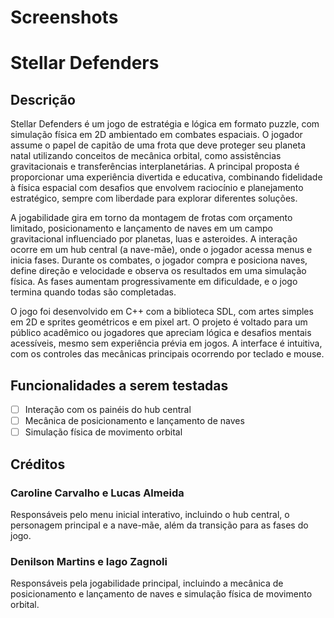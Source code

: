 # Screenshots

# Stellar Defenders

## Descrição
Stellar Defenders é um jogo de estratégia e lógica em formato puzzle, com simulação física em 2D ambientado em combates espaciais. O jogador assume o papel de capitão de uma frota que deve proteger seu planeta natal utilizando conceitos de mecânica orbital, como assistências gravitacionais e transferências interplanetárias. A principal proposta é proporcionar uma experiência divertida e educativa, combinando fidelidade à física espacial com desafios que envolvem raciocínio e planejamento estratégico, sempre com liberdade para explorar diferentes soluções.

A jogabilidade gira em torno da montagem de frotas com orçamento limitado, posicionamento e lançamento de naves em um campo gravitacional influenciado por planetas, luas e asteroides. A interação ocorre em um hub central (a nave-mãe), onde o jogador acessa menus e inicia fases. Durante os combates, o jogador compra e posiciona naves, define direção e velocidade e observa os resultados em uma simulação física. As fases aumentam progressivamente em dificuldade, e o jogo termina quando todas são completadas.

O jogo foi desenvolvido em C++ com a biblioteca SDL, com artes simples em 2D e sprites geométricos e em pixel art. O projeto é voltado para um público acadêmico ou jogadores que apreciam lógica e desafios mentais acessíveis, mesmo sem experiência prévia em jogos. A interface é intuitiva, com os controles das mecânicas principais ocorrendo por teclado e mouse.

[//]: # (e conta com trilha sonora espacial e efeitos sonoros temáticos)

## Funcionalidades a serem testadas
- [ ] Interação com os painéis do hub central
- [ ] Mecânica de posicionamento e lançamento de naves
- [ ] Simulação física de movimento orbital

## Créditos
### Caroline Carvalho e Lucas Almeida
Responsáveis pelo menu inicial interativo, incluindo o hub central, o personagem principal e a nave-mãe, além da transição para as fases do jogo.

### Denilson Martins e Iago Zagnoli
Responsáveis pela jogabilidade principal, incluindo a mecânica de posicionamento e lançamento de naves e simulação física de movimento orbital.
